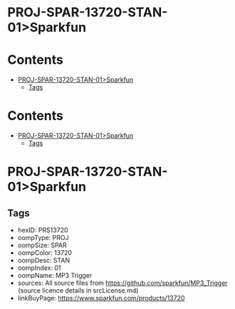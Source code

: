 
PROJ-SPAR-13720-STAN-01>Sparkfun
================================

Contents
========

* [PROJ-SPAR-13720-STAN-01>Sparkfun](#proj-spar-13720-stan-01sparkfun)
	* [Tags](#tags)

Contents
========

* [PROJ-SPAR-13720-STAN-01>Sparkfun](#proj-spar-13720-stan-01sparkfun)
	* [Tags](#tags)

# PROJ-SPAR-13720-STAN-01>Sparkfun

## Tags

- hexID: PRS13720
- oompType: PROJ
- oompSize: SPAR
- oompColor: 13720
- oompDesc: STAN
- oompIndex: 01
- oompName: MP3 Trigger
- sources: All source files from https://github.com/sparkfun/MP3_Trigger (source licence details in srcLicense.md)
- linkBuyPage: https://www.sparkfun.com/products/13720
